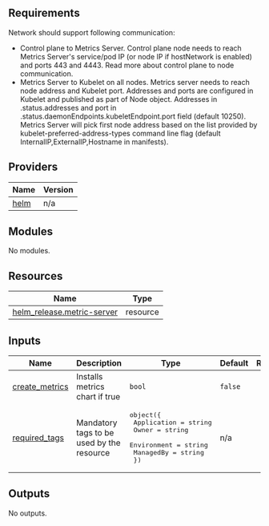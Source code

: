 <!-- BEGINNING OF PRE-COMMIT-TERRAFORM DOCS HOOK -->
## Requirements

<vr>
Network should support following communication:
<br>

* Control plane to Metrics Server. Control plane node needs to reach Metrics Server's service/pod IP (or node IP if hostNetwork is enabled) and ports 443 and 4443. Read more about control plane to node communication.
* Metrics Server to Kubelet on all nodes. Metrics server needs to reach node address and Kubelet port. Addresses and ports are configured in Kubelet and published as part of Node object. Addresses in .status.addresses and port in .status.daemonEndpoints.kubeletEndpoint.port field (default 10250). Metrics Server will pick first node address based on the list provided by kubelet-preferred-address-types command line flag (default InternalIP,ExternalIP,Hostname in manifests).

## Providers

| Name | Version |
|------|---------|
| <a name="provider_helm"></a> [helm](#provider\_helm) | n/a |

## Modules

No modules.

## Resources

| Name | Type |
|------|------|
| [helm_release.metric-server](https://registry.terraform.io/providers/hashicorp/helm/latest/docs/resources/release) | resource |

## Inputs

| Name | Description | Type | Default | Required |
|------|-------------|------|---------|:--------:|
| <a name="input_create_metrics"></a> [create\_metrics](#input\_create\_metrics) | Installs metrics chart if true | `bool` | `false` | no |
| <a name="input_required_tags"></a> [required\_tags](#input\_required\_tags) | Mandatory tags to be used by the resource | <pre>object({<br>    Application = string<br>    Owner       = string<br>    Environment = string<br>    ManagedBy   = string<br>  })</pre> | n/a | yes |

## Outputs

No outputs.
<!-- END OF PRE-COMMIT-TERRAFORM DOCS HOOK -->